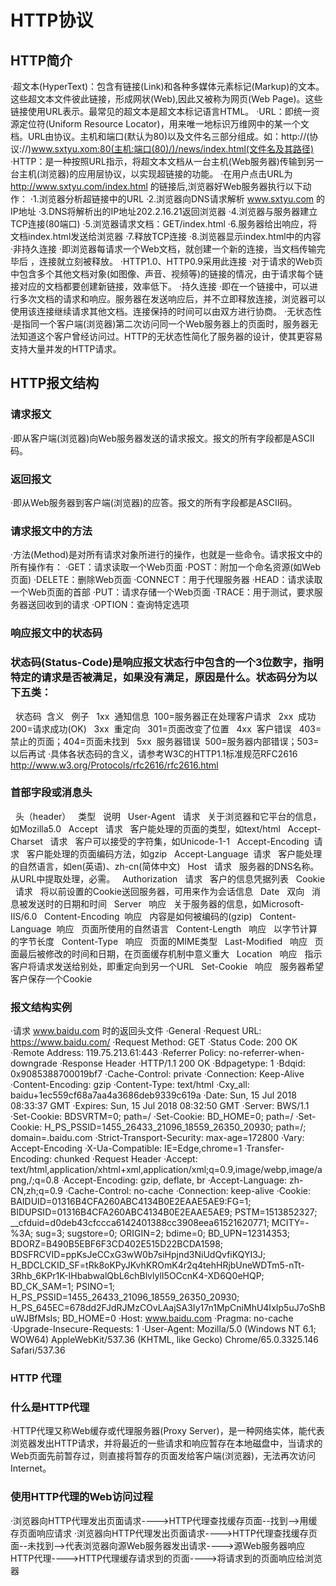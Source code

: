 # HTTP协议
## HTTP简介
·超文本(HyperText)：包含有链接(Link)和各种多媒体元素标记(Markup)的文本。这些超文本文件彼此链接，形成网状(Web),因此又被称为网页(Web Page)。这些链接使用URL表示。最常见的超文本是超文本标记语言HTML。
·URL：即统一资源定位符(Uniform Resource Locator)，用来唯一地标识万维网中的某一个文档。URL由协议。主机和端口(默认为80)以及文件名三部分组成。如：http://(协议://)www.sxtyu.xom:80(主机:端口(80)/)/news/index.html(文件名及其路径)
·HTTP：是一种按照URL指示，将超文本文档从一台主机(Web服务器)传输到另一台主机(浏览器)的应用层协议，以实现超链接的功能。
    ·在用户点击URL为 http://www.sxtyu.com/index.html 的链接后,浏览器好Web服务器执行以下动作：
        ·1.浏览器分析超链接中的URL
        ·2.浏览器向DNS请求解析 www.sxtyu.com 的IP地址
        ·3.DNS将解析出的IP地址202.2.16.21返回浏览器
        ·4.浏览器与服务器建立TCP连接(80端口)
        ·5.浏览器请求文档：GET/index.html
        ·6.服务器给出响应，将文档index.html发送给浏览器
        ·7.释放TCP连接
        ·8.浏览器显示index.html中的内容
    ·非持久连接
        ·即浏览器每请求一个Web文档，就创建一个新的连接，当文档传输完毕后 ，连接就立刻被释放。
        ·HTTP1.0、HTTP0.9采用此连接
        ·对于请求的Web页中包含多个其他文档对象(如图像、声音、视频等)的链接的情况，由于请求每个链接对应的文档都要创建新链接，效率低下。
    ·持久连接
        ·即在一个链接中，可以进行多次文档的请求和响应。服务器在发送响应后，并不立即释放连接，浏览器可以使用该连接继续请求其他文档。连接保持的时间可以由双方进行协商。
    ·无状态性
        ·是指同一个客户端(浏览器)第二次访问同一个Web服务器上的页面时，服务器无法知道这个客户曾经访问过。HTTP的无状态性简化了服务器的设计，使其更容易支持大量并发的HTTP请求。
## HTTP报文结构
### 请求报文
·即从客户端(浏览器)向Web服务器发送的请求报文。报文的所有字段都是ASCII码。
### 返回报文
·即从Web服务器到客户端(浏览器)的应答。报文的所有字段都是ASCII码。
### 请求报文中的方法
·方法(Method)是对所有请求对象所进行的操作，也就是一些命令。请求报文中的所有操作有：
    ·GET：请求读取一个Web页面
    ·POST：附加一个命名资源(如Web页面)
    ·DELETE：删除Web页面
    ·CONNECT：用于代理服务器
    ·HEAD：请求读取一个Web页面的首部
    ·PUT：请求存储一个Web页面
    ·TRACE：用于测试，要求服务器送回收到的请求
    ·OPTION：查询特定选项
### 响应报文中的状态码
### 状态码(Status-Code)是响应报文状态行中包含的一个3位数字，指明特定的请求是否被满足，如果没有满足，原因是什么。状态码分为以下五类：  
            状态码	 含义	         例子
            1xx	 通知信息	     100=服务器正在处理客户请求
            2xx	 成功	         200=请求成功(OK)
            3xx	 重定向	     301=页面改变了位置
            4xx	 客户错误	     403=禁止的页面；404=页面未找到
            5xx	 服务器错误	 500=服务器内部错误；503=以后再试
·具体各状态码的含义，请参考W3C的HTTP1.1标准规范RFC2616  http://www.w3.org/Protocols/rfc2616/rfc2616.html
### 首部字段或消息头
            头（header）	     类型	        说明
            User-Agent	         请求	        关于浏览器和它平台的信息，如Mozilla5.0
            Accept	             请求	        客户能处理的页面的类型，如text/html
            Accept-Charset	     请求	        客户可以接受的字符集，如Unicode-1-1
            Accept-Encoding	 请求	        客户能处理的页面编码方法，如gzip
            Accept-Language	 请求	        客户能处理的自然语言，如en(英语)、zh-cn(简体中文)
            Host	             请求	        服务器的DNS名称。从URL中提取处理，必需。
            Authorization	     请求	        客户的信息凭据列表
            Cookie	             请求	        将以前设置的Cookie送回服务器，可用来作为会话信息
            Date	             双向	        消息被发送时的日期和时间
            Server	             响应	        关于服务器的信息，如Microsoft-IIS/6.0
            Content-Encoding	 响应	        内容是如何被编码的(gzip)
            Content-Language	 响应	        页面所使用的自然语言
            Content-Length	     响应	        以字节计算的字节长度
            Content-Type	     响应	        页面的MIME类型
            Last-Modified	     响应	        页面最后被修改的时间和日期，在页面缓存机制中意义重大
            Location	         响应	        指示客户将请求发送给别处，即重定向到另一个URL
            Set-Cookie	         响应	        服务器希望客户保存一个Cookie
### 报文结构实例
·请求 www.baidu.com 时的返回头文件
·General
    ·Request URL: https://www.baidu.com/
    ·Request Method: GET
    ·Status Code: 200 OK
    ·Remote Address: 119.75.213.61:443
    ·Referrer Policy: no-referrer-when-downgrade
·Response Header
    ·HTTP/1.1 200 OK
    ·Bdpagetype: 1
    ·Bdqid: 0x9085388700019bf7
    ·Cache-Control: private
    ·Connection: Keep-Alive
    ·Content-Encoding: gzip
    ·Content-Type: text/html
    ·Cxy_all: baidu+1ec559cf68a7aa4a3686deb9339c619a
    ·Date: Sun, 15 Jul 2018 08:33:37 GMT
    ·Expires: Sun, 15 Jul 2018 08:32:50 GMT
    ·Server: BWS/1.1
    ·Set-Cookie: BDSVRTM=0; path=/
    ·Set-Cookie: BD_HOME=0; path=/
    ·Set-Cookie: H_PS_PSSID=1455_26433_21096_18559_26350_20930; path=/; domain=.baidu.com
    ·Strict-Transport-Security: max-age=172800
    ·Vary: Accept-Encoding
    ·X-Ua-Compatible: IE=Edge,chrome=1
    ·Transfer-Encoding: chunked
·Request Header
    ·Accept: text/html,application/xhtml+xml,application/xml;q=0.9,image/webp,image/apng,/;q=0.8
    ·Accept-Encoding: gzip, deflate, br
    ·Accept-Language: zh-CN,zh;q=0.9
    ·Cache-Control: no-cache
    ·Connection: keep-alive
    ·Cookie: BAIDUID=01316B4CFA260ABC4134B0E2EAAE5AE9:FG=1; BIDUPSID=01316B4CFA260ABC4134B0E2EAAE5AE9; PSTM=1513852327; __cfduid=d0deb43cfccca6142401388cc3908eea61521620771; MCITY=-%3A; sug=3; sugstore=0; ORIGIN=2; bdime=0; BD_UPN=12314353; BDORZ=B490B5EBF6F3CD402E515D22BCDA1598; BDSFRCVID=ppKsJeCCxG3wW0b7siHpjnd3NiUdQvfiKQYI3J; H_BDCLCKID_SF=tRk8oKPyJKvhKROmK4r2q4tehHRjbUneWDTm5-nTt-3Rhb_6KPr1K-IHbabwalQbL6chBlvlylI5OCcnK4-XD6Q0eHQP; BD_CK_SAM=1; PSINO=1; H_PS_PSSID=1455_26433_21096_18559_26350_20930; H_PS_645EC=678dd2FJdRJMzCOvLAajSA3Iy17n1MpCniMhU4IxIp5uJ7oShBuWJBfMsIs; BD_HOME=0
    ·Host: www.baidu.com
    ·Pragma: no-cache
    ·Upgrade-Insecure-Requests: 1
    ·User-Agent: Mozilla/5.0 (Windows NT 6.1; WOW64) AppleWebKit/537.36 (KHTML, like Gecko) Chrome/65.0.3325.146 Safari/537.36
### HTTP 代理
### 什么是HTTP代理
·HTTP代理又称Web缓存或代理服务器(Proxy Server)，是一种网络实体，能代表浏览器发出HTTP请求，并将最近的一些请求和响应暂存在本地磁盘中，当请求的Web页面先前暂存过，则直接将暂存的页面发给客户端(浏览器)，无法再次访问Internet。
### 使用HTTP代理的Web访问过程
·浏览器向HTTP代理发出页面请求---->HTTP代理查找缓存页面--找到-->用缓存页面响应请求
·浏览器向HTTP代理发出页面请求---->HTTP代理查找缓存页面--未找到-->代表浏览器向源Web服务器发出请求---->源Web服务器响应HTTP代理---->HTTP代理缓存请求到的页面---->将请求到的页面响应给浏览器
